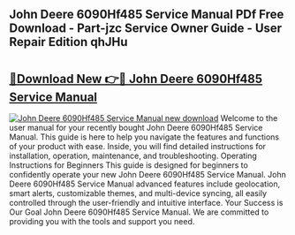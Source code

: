 ## John Deere 6090Hf485 Service Manual PDf Free Download - Part-jzc Service Owner Guide - User Repair Edition qhJHu

# <h2><a href="http://bc89326.oget.top/?id=John+Deere+6090Hf485+Service+Manual">🔗Download New 👉🔴 John Deere 6090Hf485 Service Manual</a></h2>

[![John Deere 6090Hf485 Service Manual new download](https://i.imgur.com/5g1atiW.png)](http://bc89326.oget.top/?id=John+Deere+6090Hf485+Service+Manual)
Welcome to the user manual for your recently bought John Deere 6090Hf485 Service Manual. This guide is here to help you navigate the features and functions of your product with ease. Inside, you will find detailed instructions for installation, operation, maintenance, and troubleshooting. Operating Instructions for Beginners This guide is designed for beginners to confidently operate your new John Deere 6090Hf485 Service Manual. John Deere 6090Hf485 Service Manual advanced features include geolocation, smart alerts, customizable themes, and multi-device syncing, all easily controlled through the user-friendly and intuitive interface. Your Success is Our Goal John Deere 6090Hf485 Service Manual. We are committed to providing you with the tools and support you need.
